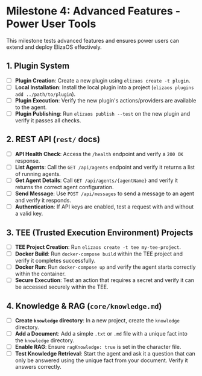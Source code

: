 # Milestone 4: Advanced Features - Power User Tools

This milestone tests advanced features and ensures power users can extend and deploy ElizaOS effectively.

## 1. Plugin System
- [ ] **Plugin Creation**: Create a new plugin using `elizaos create -t plugin`.
- [ ] **Local Installation**: Install the local plugin into a project (`elizaos plugins add ../path/to/plugin`).
- [ ] **Plugin Execution**: Verify the new plugin's actions/providers are available to the agent.
- [ ] **Plugin Publishing**: Run `elizaos publish --test` on the new plugin and verify it passes all checks.

## 2. REST API (`rest/` docs)
- [ ] **API Health Check**: Access the `/health` endpoint and verify a `200 OK` response.
- [ ] **List Agents**: Call the `GET /api/agents` endpoint and verify it returns a list of running agents.
- [ ] **Get Agent Details**: Call `GET /api/agents/{agentName}` and verify it returns the correct agent configuration.
- [ ] **Send Message**: Use `POST /api/messages` to send a message to an agent and verify it responds.
- [ ] **Authentication**: If API keys are enabled, test a request with and without a valid key.

## 3. TEE (Trusted Execution Environment) Projects
- [ ] **TEE Project Creation**: Run `elizaos create -t tee my-tee-project`.
- [ ] **Docker Build**: Run `docker-compose build` within the TEE project and verify it completes successfully.
- [ ] **Docker Run**: Run `docker-compose up` and verify the agent starts correctly within the container.
- [ ] **Secure Execution**: Test an action that requires a secret and verify it can be accessed securely within the TEE.

## 4. Knowledge & RAG (`core/knowledge.md`)
- [ ] **Create `knowledge` directory**: In a new project, create the `knowledge` directory.
- [ ] **Add a Document**: Add a simple `.txt` or `.md` file with a unique fact into the `knowledge` directory.
- [ ] **Enable RAG**: Ensure `ragKnowledge: true` is set in the character file.
- [ ] **Test Knowledge Retrieval**: Start the agent and ask it a question that can only be answered using the unique fact from your document. Verify it answers correctly. 